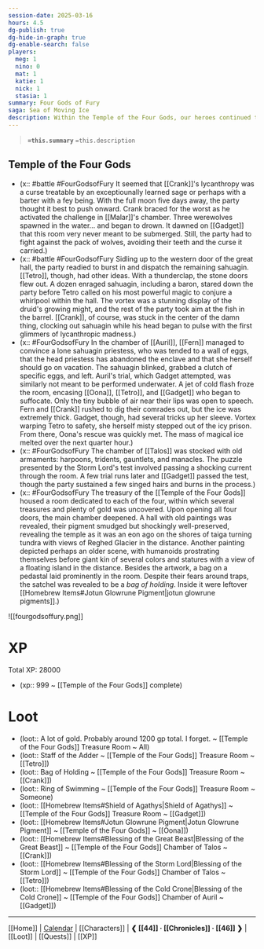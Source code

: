 ```yaml
---
session-date: 2025-03-16
hours: 4.5
dg-publish: true
dg-hide-in-graph: true
dg-enable-search: false
players:
  meg: 1
  nino: 0
  mat: 1
  katie: 1
  nick: 1
  stasia: 1
summary: Four Gods of Fury
saga: Sea of Moving Ice
description: Within the Temple of the Four Gods, our heroes continued to best trials left in honor of the gods of fury, gaining boons of Malar, Talos, and Auril. After Tetro unleashed a maelstrom whirlpool within the great hall, culling the local sahuagin population, our heroes plundered the treasure caches of these Low Netherese ruins. Paintings depicted a different coast, an eon before tundra overtook the boreal forests at the Sea of Moving Ice. Exhausted but well-rewarded, they returned to Angajuk for passage back to the coast. Crank's head pulsed with the first vestiges of lycanthropic madness. The full moon would be four days away.
---
```


> **`=this.summary`**
> `=this.description`

## Temple of the Four Gods
- (x::  #battle #FourGodsofFury It seemed that [[Crank]]'s lycanthropy was a  curse treatable by an exceptiounally learned sage or perhaps with a barter with a fey being. With the full moon five days away, the party thought it best to push onward. Crank braced for the worst as he activated the challenge in [[Malar]]'s chamber. Three werewolves spawned in the water... and began to drown. It dawned on [[Gadget]] that this room very never meant to be submerged. Still, the party had to fight against the pack of wolves, avoiding their teeth and the curse it carried.)
- (x::  #battle #FourGodsofFury Sidling up to the western door of the great hall, the party readied to burst in and dispatch the remaining sahuagin. [[Tetro]], though, had other ideas. With a thunderclap, the stone doors flew out. A dozen enraged sahuagin, including a baron, stared down the party before Tetro called on his most powerful magic to conjure a whirlpool within the hall. The vortex was a stunning display of the druid's growing might, and the rest of the party took aim at the fish in the barrel. [[Crank]], of course, was stuck in the center of the damn thing, clocking out sahuagin while his head began to pulse with the first glimmers of lycanthropic madness.)
- (x::  #FourGodsofFury In the chamber of [[Auril]], [[Fern]] managed to convince a lone sahuagin priestess, who was tended to a wall of eggs, that the head priestess has abandoned the enclave and that she herself should go on vacation. The sahuagin blinked, grabbed a clutch of specific eggs, and left. Auril's trial, which Gadget attempted, was similarly not meant to be performed underwater. A jet of cold flash froze the room, encasing [[Oona]], [[Tetro]], and [[Gadget]] who began to suffocate. Only the tiny bubble of air near their lips was open to speech. Fern and [[Crank]] rushed to dig their comrades out, but the ice was extremely thick. Gadget, though, had several tricks up her sleeve. Vortex warping Tetro to safety, she herself misty stepped out of the icy prison. From there, Oona's rescue was quickly met. The mass of magical ice melted over the next quarter hour.)
- (x::  #FourGodsofFury The chamber of [[Talos]] was stocked with old armaments: harpoons, tridents, gauntlets, and manacles. The puzzle presented by the Storm Lord's test involved passing a shocking current through the room. A few trial runs later and [[Gadget]] passed the test, though the party sustained a few singed hairs and burns in the process.)
- (x::  #FourGodsofFury The treasury of the [[Temple of the Four Gods]] housed a room dedicated to each of the four, within which several treasures and plenty of gold was uncovered. Upon opening all four doors, the main chamber deepened. A hall with old paintings was revealed, their pigment smudged but shockingly well-preserved, revealing the temple as it was an eon ago on the shores of taiga turning tundra with views of Reghed Glacier in the distance. Another painting depicted perhaps an older scene, with humanoids prostrating themselves before giant kin of several colors and statures with a view of a floating island in the distance. Besides the artwork, a bag on a pedastal laid prominently in the room. Despite their fears around traps, the satchel was revealed to be a *bag of holding*. Inside it were leftover [[Homebrew Items#Jotun Glowrune Pigment|jotun glowrune pigments]].)

![[fourgodsoffury.png]]

# XP
Total XP: 28000
- (xp:: 999 ~ [[Temple of the Four Gods]] complete) 

# Loot

- (loot::  A lot of gold. Probably around 1200 gp total. I forget. ~ [[Temple of the Four Gods]] Treasure Room ~ All)
- (loot::  Staff of the Adder ~ [[Temple of the Four Gods]] Treasure Room ~ [[Tetro]])
- (loot::  Bag of Holding ~ [[Temple of the Four Gods]] Treasure Room ~ [[Crank]])
- (loot::  Ring of Swimming ~ [[Temple of the Four Gods]] Treasure Room ~ Someone)
- (loot::  [[Homebrew Items#Shield of Agathys|Shield of Agathys]] ~ [[Temple of the Four Gods]] Treasure Room ~ [[Gadget]])
- (loot::  [[Homebrew Items#Jotun Glowrune Pigment|Jotun Glowrune Pigment]] ~ [[Temple of the Four Gods]] ~ [[Oona]])
- (loot::  [[Homebrew Items#Blessing of the Great Beast|Blessing of the Great Beast]] ~ [[Temple of the Four Gods]] Chamber of Talos ~ [[Crank]])
- (loot::  [[Homebrew Items#Blessing of the Storm Lord|Blessing of the Storm Lord]] ~ [[Temple of the Four Gods]] Chamber of Talos ~ [[Tetro]])
- (loot::  [[Homebrew Items#Blessing of the Cold Crone|Blessing of the Cold Crone]] ~ [[Temple of the Four Gods]] Chamber of Auril ~ [[Gadget]])


---
[[Home]] | [Calendar](https://app.fantasy-calendar.com/calendars/38f9e3f5098bac1f655a4fb4241f35eb) | [[Characters]] | **❮ [[44]] · [[Chronicles]] ·  [[46]] ❯** | [[Loot]] | [[Quests]]  | [[XP]]